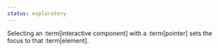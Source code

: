 ```yaml
---
status: exploratory
---
```


Selecting an :term[interactive component] with a :term[pointer] sets the focus to that :term[element].
